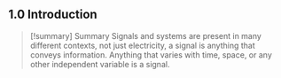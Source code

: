 
## 1.0 Introduction

>[!summary] Summary
>Signals and systems are present in many different contexts, not just electricity, a signal is anything that conveys information. Anything that varies with time, space, or any other independent variable is a signal.